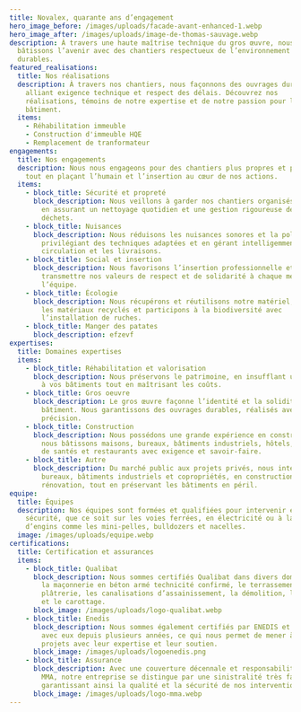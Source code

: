 ```yaml
---
title: Novalex, quarante ans d’engagement
hero_image_before: /images/uploads/facade-avant-enhanced-1.webp
hero_image_after: /images/uploads/image-de-thomas-sauvage.webp
description: À travers une haute maîtrise technique du gros œuvre, nous
  bâtissons l’avenir avec des chantiers respectueux de l’environnement et
  durables.
featured_realisations:
  title: Nos réalisations
  description: À travers nos chantiers, nous façonnons des ouvrages durables,
    alliant exigence technique et respect des délais. Découvrez nos
    réalisations, témoins de notre expertise et de notre passion pour le
    bâtiment.
  items:
    - Réhabilitation immeuble
    - Construction d'immeuble HQE
    - Remplacement de tranformateur
engagements:
  title: Nos engagements
  description: Nous nous engageons pour des chantiers plus propres et plus sûrs,
    tout en plaçant l’humain et l’insertion au cœur de nos actions.
  items:
    - block_title: Sécurité et propreté
      block_description: Nous veillons à garder nos chantiers organisés et sécurisés
        en assurant un nettoyage quotidien et une gestion rigoureuse des
        déchets.
    - block_title: Nuisances
      block_description: Nous réduisons les nuisances sonores et la pollution en
        privilégiant des techniques adaptées et en gérant intelligemment la
        circulation et les livraisons.
    - block_title: Social et insertion
      block_description: Nous favorisons l’insertion professionnelle et veillons à
        transmettre nos valeurs de respect et de solidarité à chaque membre de
        l’équipe.
    - block_title: Écologie
      block_description: Nous récupérons et réutilisons notre matériel, privilégions
        les matériaux recyclés et participons à la biodiversité avec
        l’installation de ruches.
    - block_title: Manger des patates
      block_description: efzevf
expertises:
  title: Domaines expertises
  items:
    - block_title: Réhabilitation et valorisation
      block_description: Nous préservons le patrimoine, en insufflant une nouvelle vie
        à vos bâtiments tout en maîtrisant les coûts.
    - block_title: Gros oeuvre
      block_description: Le gros œuvre façonne l’identité et la solidité d’un
        bâtiment. Nous garantissons des ouvrages durables, réalisés avec
        précision.
    - block_title: Construction
      block_description: Nous possédons une grande expérience en construction neuve,
        nous bâtissons maisons, bureaux, bâtiments industriels, hôtels, maison
        de santés et restaurants avec exigence et savoir-faire.
    - block_title: Autre
      block_description: Du marché public aux projets privés, nous intervenons sur les
        bureaux, bâtiments industriels et copropriétés, en construction comme en
        rénovation, tout en préservant les bâtiments en péril.
equipe:
  title: Équipes
  description: Nos équipes sont formées et qualifiées pour intervenir en toute
    sécurité, que ce soit sur les voies ferrées, en électricité ou à la manœuvre
    d’engins comme les mini-pelles, bulldozers et nacelles.
  image: /images/uploads/equipe.webp
certifications:
  title: Certification et assurances
  items:
    - block_title: Qualibat
      block_description: Nous sommes certifiés Qualibat dans divers domaines notamment
        la maçonnerie en béton armé technicité confirmé, le terrassement, la
        plâtrerie, les canalisations d’assainissement, la démolition, le sciage
        et le carottage.
      block_image: /images/uploads/logo-qualibat.webp
    - block_title: Enedis
      block_description: Nous sommes également certifiés par ENEDIS et collaborons
        avec eux depuis plusieurs années, ce qui nous permet de mener à bien nos
        projets avec leur expertise et leur soutien.
      block_image: /images/uploads/logoenedis.png
    - block_title: Assurance
      block_description: Avec une couverture décennale et responsabilité civile via
        MMA, notre entreprise se distingue par une sinistralité très faible,
        garantissant ainsi la qualité et la sécurité de nos interventions.
      block_image: /images/uploads/logo-mma.webp
---
```

